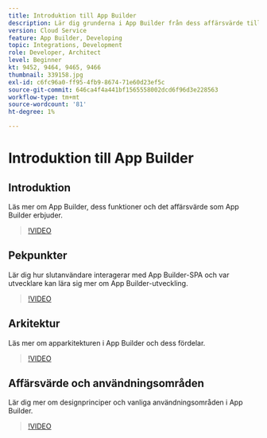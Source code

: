 ```yaml
---
title: Introduktion till App Builder
description: Lär dig grunderna i App Builder från dess affärsvärde till dess arkitektur.
version: Cloud Service
feature: App Builder, Developing
topic: Integrations, Development
role: Developer, Architect
level: Beginner
kt: 9452, 9464, 9465, 9466
thumbnail: 339158.jpg
exl-id: c6fc96a0-ff95-4fb9-8674-71e60d23ef5c
source-git-commit: 646ca4f4a441bf1565558002dcd6f96d3e228563
workflow-type: tm+mt
source-wordcount: '81'
ht-degree: 1%

---
```


# Introduktion till App Builder

## Introduktion

Läs mer om App Builder, dess funktioner och det affärsvärde som App Builder erbjuder.

>[!VIDEO](https://video.tv.adobe.com/v/339158/?quality=12&learn=on)

## Pekpunkter

Lär dig hur slutanvändare interagerar med App Builder-SPA och var utvecklare kan lära sig mer om App Builder-utveckling.

>[!VIDEO](https://video.tv.adobe.com/v/339159/?quality=12&learn=on)

## Arkitektur

Läs mer om apparkitekturen i App Builder och dess fördelar.

>[!VIDEO](https://video.tv.adobe.com/v/339160/?quality=12&learn=on)

## Affärsvärde och användningsområden

Lär dig mer om designprinciper och vanliga användningsområden i App Builder.

>[!VIDEO](https://video.tv.adobe.com/v/339161/?quality=12&learn=on)
